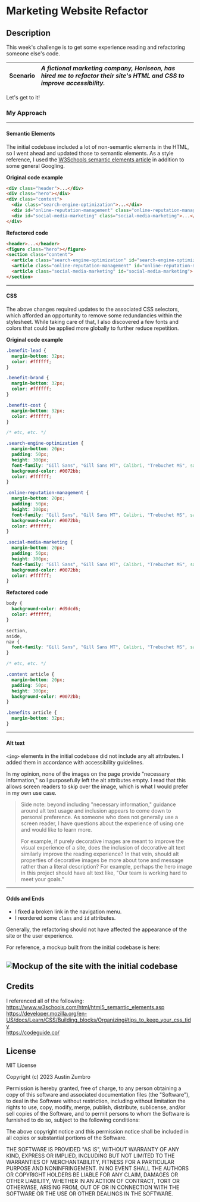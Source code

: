 # Marketing Website Refactor

## Description

This week's challenge is to get some experience reading and refactoring someone else's code.

| **Scenario** | *A fictional marketing company, Horiseon, has hired me to refactor their site's HTML and CSS to improve accessibility.* |
| :--- | :--- |

Let's get to it!

### My Approach
---

#### Semantic Elements

The initial codebase included a lot of non-semantic elements in the HTML, so I went ahead and updated those to semantic elements. As a style reference, I used the [W3Schools semantic elements article](https://www.w3schools.com/html/html5_semantic_elements.asp) in addition to some general Googling.

**Original code example**

```html
<div class="header">...</div>
<div class="hero"></div>
<div class="content">
  <div class="search-engine-optimization">...</div>
  <div id="online-reputation-management" class="online-reputation-management">...</div>
  <div id="social-media-marketing" class="social-media-marketing">...</div>
</div>
```

**Refactored code**

```html
<header>...</header>
<figure class="hero"></figure>
<section class="content">
  <article class="search-engine-optimization" id="search-engine-optimization">...</article>
  <article class="online-reputation-management" id="online-reputation-management">...</article>
  <article class="social-media-marketing" id="social-media-marketing">...</article>
</section>
```
---

#### CSS

The above changes required updates to the associated CSS selectors, which afforded an opportunity to remove some redundancies within the stylesheet. While taking care of that, I also discovered a few fonts and colors that could be applied more globally to further reduce repetition.

**Original code example**

```css
.benefit-lead {
  margin-bottom: 32px;
  color: #ffffff;
}

.benefit-brand {
  margin-bottom: 32px;
  color: #ffffff;
}

.benefit-cost {
  margin-bottom: 32px;
  color: #ffffff;
}

/* etc, etc. */

.search-engine-optimization {
  margin-bottom: 20px;
  padding: 50px;
  height: 300px;
  font-family: "Gill Sans", "Gill Sans MT", Calibri, "Trebuchet MS", sans-serif;
  background-color: #0072bb;
  color: #ffffff;
}

.online-reputation-management {
  margin-bottom: 20px;
  padding: 50px;
  height: 300px;
  font-family: "Gill Sans", "Gill Sans MT", Calibri, "Trebuchet MS", sans-serif;
  background-color: #0072bb;
  color: #ffffff;
}

.social-media-marketing {
  margin-bottom: 20px;
  padding: 50px;
  height: 300px;
  font-family: "Gill Sans", "Gill Sans MT", Calibri, "Trebuchet MS", sans-serif;
  background-color: #0072bb;
  color: #ffffff;
}
```

**Refactored code**

```css
body {
  background-color: #d9dcd6;
  color: #ffffff;
}

section,
aside,
nav {
  font-family: "Gill Sans", "Gill Sans MT", Calibri, "Trebuchet MS", sans-serif;
}

/* etc, etc. */

.content article {
  margin-bottom: 20px;
  padding: 50px;
  height: 300px;
  background-color: #0072bb;
}

.benefits article {
  margin-bottom: 32px;
}
```
---

#### Alt text

`<img>` elements in the initial codebase did not include any alt attributes. I added them in accordance with accessibility guidelines.

In my opinion, none of the images on the page provide "necessary information," so I purposefully left the alt attributes empty. I read that this allows screen readers to skip over the image, which is what I would prefer in my own use case.

> Side note: beyond including "necessary information," guidance around  alt text usage and inclusion appears to come down to personal preference. As someone who does not generally use a screen reader, I have questions about the experience of using one and would like to learn more. 
>
> For example, if purely decorative images are meant to improve the visual experience of a site, does the inclusion of decorative alt text similarly improve the reading experience? In that vein, should alt properties of decorative images be more about tone and message rather than a literal description? For example, perhaps the hero image in this project should have alt text like, "Our team is working hard to meet your goals."

---

#### Odds and Ends

- I fixed a broken link in the navigation menu.
- I reordered some `class` and `id` attributes.

Generally, the refactoring should not have affected the appearance of the site or the user experience. 

For reference, a mockup built from the initial codebase is here:

![Mockup of the site with the initial codebase](./preview-images/horiseon-old.png "Horiseon Site Mockup")
---

## Credits

I referenced all of the following:    
https://www.w3schools.com/html/html5_semantic_elements.asp   
https://developer.mozilla.org/en-US/docs/Learn/CSS/Building_blocks/Organizing#tips_to_keep_your_css_tidy    
https://codeguide.co/    

## License

MIT License

Copyright (c) 2023 Austin Zumbro

Permission is hereby granted, free of charge, to any person obtaining a copy
of this software and associated documentation files (the "Software"), to deal
in the Software without restriction, including without limitation the rights
to use, copy, modify, merge, publish, distribute, sublicense, and/or sell
copies of the Software, and to permit persons to whom the Software is
furnished to do so, subject to the following conditions:

The above copyright notice and this permission notice shall be included in all
copies or substantial portions of the Software.

THE SOFTWARE IS PROVIDED "AS IS", WITHOUT WARRANTY OF ANY KIND, EXPRESS OR
IMPLIED, INCLUDING BUT NOT LIMITED TO THE WARRANTIES OF MERCHANTABILITY,
FITNESS FOR A PARTICULAR PURPOSE AND NONINFRINGEMENT. IN NO EVENT SHALL THE
AUTHORS OR COPYRIGHT HOLDERS BE LIABLE FOR ANY CLAIM, DAMAGES OR OTHER
LIABILITY, WHETHER IN AN ACTION OF CONTRACT, TORT OR OTHERWISE, ARISING FROM,
OUT OF OR IN CONNECTION WITH THE SOFTWARE OR THE USE OR OTHER DEALINGS IN THE
SOFTWARE.